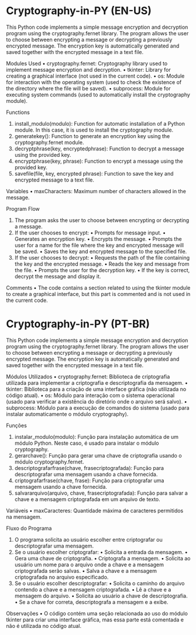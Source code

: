 # Cryptography-in-PY (EN-US)

This Python code implements a simple message encryption and decryption program using the cryptography.fernet library. The program allows the user to choose between encrypting a message or decrypting a previously encrypted message. The encryption key is automatically generated and saved together with the encrypted message in a text file.

Modules Used
• cryptography.fernet: Cryptography library used to implement message encryption and decryption.
• tkinter: Library for creating a graphical interface (not used in the current code).
• os: Module for interaction with the operating system (used to check the existence of the directory where the file will be saved).
• subprocess: Module for executing system commands (used to automatically install the cryptography module).

Functions
1. install_modulo(modulo): Function for automatic installation of a Python module. In this case, it is used to install the cryptography module.
2. generatekey(): Function to generate an encryption key using the cryptography.fernet module.
3. decryptphrase(key, encryptedphrase): Function to decrypt a message using the provided key.
4. encryptphrase(key, phrase): Function to encrypt a message using the provided key.
5. savefile(file, key, encrypted phrase): Function to save the key and encrypted message to a text file.

Variables
• maxCharacters: Maximum number of characters allowed in the message.

Program Flow
1. The program asks the user to choose between encrypting or decrypting a message.
2. If the user chooses to encrypt:
• Prompts for message input.
• Generates an encryption key.
• Encrypts the message.
• Prompts the user for a name for the file where the key and encrypted message will be saved.
• Saves the key and encrypted message to the specified file.
3. If the user chooses to decrypt:
• Requests the path of the file containing the key and the encrypted message.
• Reads the key and message from the file.
• Prompts the user for the decryption key.
• If the key is correct, decrypt the message and display it.

Comments
• The code contains a section related to using the tkinter module to create a graphical interface, but this part is commented and is not used in the current code.

# Cryptography-in-PY (PT-BR)
This Python code implements a simple message encryption and decryption program using the cryptography.fernet library. The program allows the user to choose between encrypting a message or decrypting a previously encrypted message. The encryption key is automatically generated and saved together with the encrypted message in a text file.

Módulos Utilizados
•	cryptography.fernet: Biblioteca de criptografia utilizada para implementar a criptografia e descriptografia da mensagem.
•	tkinter: Biblioteca para a criação de uma interface gráfica (não utilizada no código atual).
•	os: Módulo para interação com o sistema operacional (usado para verificar a existência do diretório onde o arquivo será salvo).
•	subprocess: Módulo para a execução de comandos do sistema (usado para instalar automaticamente o módulo cryptography).

Funções
1.	instalar_modulo(modulo): Função para instalação automática de um módulo Python. Neste caso, é usado para instalar o módulo cryptography.
2.	gerarchave(): Função para gerar uma chave de criptografia usando o módulo cryptography.fernet.
3.	descriptografarfrase(chave, frasecriptografada): Função para descriptografar uma mensagem usando a chave fornecida.
4.	criptografarfrase(chave, frase): Função para criptografar uma mensagem usando a chave fornecida.
5.	salvararquivo(arquivo, chave, frasecriptografada): Função para salvar a chave e a mensagem criptografada em um arquivo de texto.

Variáveis
•	maxCaracteres: Quantidade máxima de caracteres permitidos na mensagem.

Fluxo do Programa
1.	O programa solicita ao usuário escolher entre criptografar ou descriptografar uma mensagem.
2.	Se o usuário escolher criptografar:
•	Solicita a entrada da mensagem.
•	Gera uma chave de criptografia.
•	Criptografa a mensagem.
•	Solicita ao usuário um nome para o arquivo onde a chave e a mensagem criptografada serão salvas.
•	Salva a chave e a mensagem criptografada no arquivo especificado.
3.	Se o usuário escolher descriptografar:
•	Solicita o caminho do arquivo contendo a chave e a mensagem criptografada.
•	Lê a chave e a mensagem do arquivo.
•	Solicita ao usuário a chave de descriptografia.
•	Se a chave for correta, descriptografa a mensagem e a exibe.

Observações
•	O código contém uma seção relacionada ao uso do módulo tkinter para criar uma interface gráfica, mas essa parte está comentada e não é utilizada no código atual.


